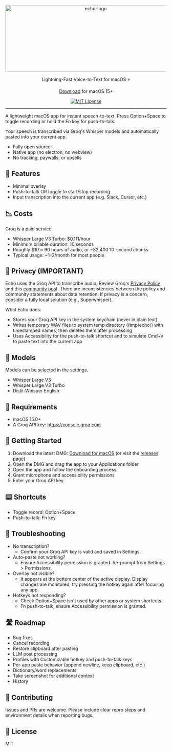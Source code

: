 <p align="center">
  <img width="549" height="208" alt="echo-logo" align="center" src="https://github.com/user-attachments/assets/a6363096-0748-40a3-b9a7-979ca909cd5b" />
</p>
<p align="center">Lightning-Fast Voice-to-Text for macOS ⚡</p>

<p align="center"><a href="https://github.com/Rkaede/echo/releases/latest/download/Echo.dmg">Download</a> for macOS 15+</p>

<p align="center">
  <a href="LICENSE">
    <img src="https://img.shields.io/badge/License-MIT-blue.svg?style=flat-square" alt="MIT License">
  </a>
</p>

---


A lightweight macOS app for instant speech-to-text. Press Option+Space to toggle recording or hold the Fn key for push-to-talk.

Your speech is transcribed via Groq's Whisper models and automatically pasted into your current app.

- Fully open source
- Native app (no electron, no webview)
- No tracking, paywalls, or upsells

## 🌟 Features

- Minimal overlay
- Push-to-talk OR toggle to start/stop recording
- Input transcription into the current app (e.g. Slack, Cursor, etc.)

## 📉 Costs

Groq is a paid service.

- Whisper Large V3 Turbo: $0.111/hour
- Minimum billable duration: 10 seconds
- Roughly $10 ≈ 90 hours of audio, or ~32,400 10-second chunks
- Typical usage: ~$1–$2/month for most people

## 🚨 Privacy (IMPORTANT)

Echo uses the Groq API to transcribe audio. Review Groq's [Privacy Policy](https://groq.com/privacy-policy) and this [community post](https://community.groq.com/help-center-14/how-does-groq-handle-my-data-190). There are inconsistencies between the policy and community statements about data retention. If privacy is a concern, consider a fully local solution (e.g., Superwhisper).

What Echo does:

- Stores your Groq API key in the system keychain (never in plain text)
- Writes temporary WAV files to system temp directory (/tmp/echo/) with timestamped names, then deletes them after processing
- Uses Accessibility for the push-to-talk shortcut and to simulate Cmd+V to paste text into the current app

## 🤖 Models

Models can be selected in the settings.

- Whisper Large V3
- Whisper Large V3 Turbo
- Distil-Whisper English

## 📝 Requirements

- macOS 15.0+
- A Groq API key: https://console.groq.com

## 🚀 Getting Started

1. Download the latest DMG: [Download for macOS](https://github.com/Rkaede/echo/releases/latest/download/Echo.dmg) (or visit the [releases page](https://github.com/Rkaede/echo/releases))
2. Open the DMG and drag the app to your Applications folder
3. Open the app and follow the onboarding process
4. Grant microphone and accessibility permissions
5. Enter your Groq API key

## ⌨️ Shortcuts

- Toggle record: Option+Space
- Push-to-talk: Fn key

## 🐛 Troubleshooting

- No transcription?
  - Confirm your Groq API key is valid and saved in Settings.
- Auto-paste not working?
  - Ensure Accessibility permission is granted. Re-prompt from Settings > Permissions.
- Overlay not visible?
  - It appears at the bottom center of the active display. Display changes are monitored; try pressing the hotkey again after focusing any app.
- Hotkeys not responding?
  - Check Option+Space isn't used by other apps or system shortcuts.
  - Fn push-to-talk, ensure Accessibility permission is granted.

## 🛣️ Roadmap

- Bug fixes
- Cancel recording
- Restore clipboard after pasting
- LLM post processing
- Profiles with Customizable hotkey and push-to-talk keys
- Per-app paste behavior (append newline, keep clipboard, etc.)
- Dictionary/word replacements
- Take screenshot for additional context
- History

## 🤝 Contributing

Issues and PRs are welcome. Please include clear repro steps and environment details when reporting bugs.

## 📄 License

MIT
